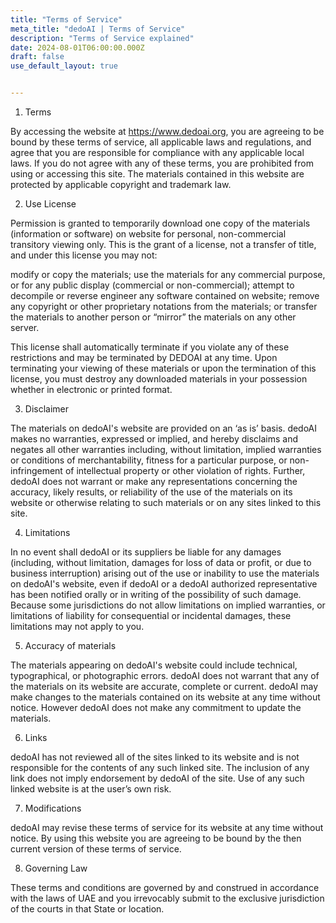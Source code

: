 ```yaml
---
title: "Terms of Service"
meta_title: "dedoAI | Terms of Service"
description: "Terms of Service explained"
date: 2024-08-01T06:00:00.000Z
draft: false
use_default_layout: true


---
```


1. Terms


By accessing the website at https://www.dedoai.org, you are agreeing to be bound by these terms of service, all applicable laws and regulations, and agree that you are responsible for compliance with any applicable local laws. If you do not agree with any of these terms, you are prohibited from using or accessing this site. The materials contained in this website are protected by applicable copyright and trademark law.


2. Use License


Permission is granted to temporarily download one copy of the materials (information or software) on  website for personal, non-commercial transitory viewing only. This is the grant of a license, not a transfer of title, and under this license you may not:






modify or copy the materials; use the materials for any commercial purpose, or for any public display (commercial or non-commercial); attempt to decompile or reverse engineer any software contained on  website; remove any copyright or other proprietary notations from the materials; or transfer the materials to another person or “mirror” the materials on any other server.






This license shall automatically terminate if you violate any of these restrictions and may be terminated by DEDOAI at any time. Upon terminating your viewing of these materials or upon the termination of this license, you must destroy any downloaded materials in your possession whether in electronic or printed format.


3. Disclaimer


The materials on dedoAI's website are provided on an ‘as is’ basis. dedoAI makes no warranties, expressed or implied, and hereby disclaims and negates all other warranties including, without limitation, implied warranties or conditions of merchantability, fitness for a particular purpose, or non-infringement of intellectual property or other violation of rights. Further, dedoAI does not warrant or make any representations concerning the accuracy, likely results, or reliability of the use of the materials on its website or otherwise relating to such materials or on any sites linked to this site.


4. Limitations


In no event shall dedoAI or its suppliers be liable for any damages (including, without limitation, damages for loss of data or profit, or due to business interruption) arising out of the use or inability to use the materials on dedoAI's website, even if dedoAI or a dedoAI authorized representative has been notified orally or in writing of the possibility of such damage. Because some jurisdictions do not allow limitations on implied warranties, or limitations of liability for consequential or incidental damages, these limitations may not apply to you.


5. Accuracy of materials


The materials appearing on dedoAI's website could include technical, typographical, or photographic errors. dedoAI does not warrant that any of the materials on its website are accurate, complete or current. dedoAI may make changes to the materials contained on its website at any time without notice. However dedoAI does not make any commitment to update the materials.


6. Links


dedoAI has not reviewed all of the sites linked to its website and is not responsible for the contents of any such linked site. The inclusion of any link does not imply endorsement by dedoAI of the site. Use of any such linked website is at the user’s own risk.


7. Modifications


dedoAI may revise these terms of service for its website at any time without notice. By using this website you are agreeing to be bound by the then current version of these terms of service.


8. Governing Law


These terms and conditions are governed by and construed in accordance with the laws of UAE and you irrevocably submit to the exclusive jurisdiction of the courts in that State or location.
